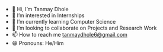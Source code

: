 - 👋 Hi, I’m Tanmay Dhole
- 👀 I’m interested in Internships 
- 🌱 I’m currently learning Computer Science
- 💞️ I’m looking to collaborate on Projects and Research Work
- 📫 How to reach me tanmaydhole6@gmail.com
- 😄 Pronouns: He/Him

<!---
tvd440/tvd440 is a ✨ special ✨ repository because its `README.md` (this file) appears on your GitHub profile.
You can click the Preview link to take a look at your changes.
--->
